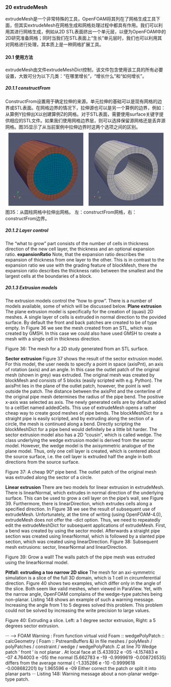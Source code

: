 ### 20 extrudeMesh
extrudeMesh是一个非常特殊的工具，OpenFOAM将其列在了网格生成工具下面，但其实extrudeMesh在网格生成和网格处理过程中都具有作用。我们可以利用其进行网格生成，例如从2D STL表面挤出一个单元层，以便为OpenFOAM中的2D研究准备网格；同时当我们在STL表面上“生长”单元层时，我们也可以利用其对网格进行处理，其本质上是一种网格扩展工具。

#### 20.1 使用方法
extrudeMesh由文件extrudeMeshDict控制，该文件包含使用该工具的所有必要设置，大致可分为以下几类：“在哪里增长”，“增长什么”和“如何增长”。

##### 20.1.1  constructFrom
ConstructFrom设置用于确定拉伸的来源。单元拉伸的基础可以是现有网格的边界或STL表面。在网格边界的情况下，拉伸源也可以是另一个算例的边界，例如：从算例Y拉伸出X以创建算例Z的网格。对于STL表面，需要使用surface关键字提供相应的STL文件。如果我们使用网格边界层，则可以选择保留源网格还是丢弃源网格。图35显示了从当前案例中拉伸边界时这两个选项之间的区别。
![图像35](images/20-fig35.png)\
图35：从圆柱网格中拉伸出网格。 左：constructFrom网格，右：constructFrom边界。

##### 20.1.2  Layer control
The “what to grow” part consists of the number of cells in thickness direction of the new cell layer, the thickness and an optional expansion ratio.
**expansionRatio**
Note, that the expansion ratio describes the expansion of thickness from one layer to the other. This is in contrast to the expansion ratio we use with the grading feature of blockMesh, there the expansion ratio describes the thickness ratio between the smallest and the largest cells at the boundaries of a block.

##### 20.1.3  Extrusion models
The extrusion models control the “how to grow”. There is a number of models available, some of which will be discussed below.
**Plane extrusion**
The plane extrusion model is specifically for the creation of (quasi) 2D meshes. A single layer of cells is extruded in normal direction to the povided surface. By default the front and back patches are created to be of type empty.
In Figure 36 we see the mesh created from an STL, which was created by GMSH. In this case we could also have used GMSH to create a mesh with a single cell in thickness direction.

Figure 36: The mesh for a 2D study generated from an STL surface.

**Sector extrusion**
Figure 37 shows the result of the sector extrusion model. For this model, the user needs to specify a point in space (axisPnt), an axis of rotation (axis) and an angle. In this case the outlet patch of the original mesh (shown in grey) was extruded. The original mesh was created by blockMesh and consists of 5 blocks (easily scripted with e.g. Python). The axisPnt lies in the plane of the outlet patch, however, the point is well outside the patch. The distance between the axisPnt and the centerline of the original pipe mesh determines the radius of the pipe bend. The positive x-axis was selected as axis. The newly generated cells are by default added to a cellSet named addedCells.
This use of extrudeMesh opens a rather cheap way to create good meshes of pipe bends. The blockMeshDict for a straight pipe is easily scripted, and by extruding along the section of a circle, the mesh is continued along a bend. Directly scripting the blockMeshDict for a pipe bend would definitely be a little bit harder.
The sector extrusion model also has a 2D “cousin”, which is called wedge. The class underlying the wedge extrusion model is derived from the sector model. However, the wedge model is the axisymmetric analogue of the plane model. Thus, only one cell layer is created, which is centered about the source surface, i.e. the cell layer is extruded half the angle in both directions from the source surface.

Figure 37: A cheap 90° pipe bend. The outlet patch of the original mesh was extruded along the sector of a circle.

**Linear extrusion**
There are two models for linear extrusion in extrudeMesh. There is linearNormal, which extrudes in normal direction of the underlying surface. This can be used to grow a cell layer on the pipe’s wall, see Figure 39. Furthermore, there is linearDirection, which extrudes cells along a specified direction.
In Figure 38 we see the result of subsequent use of extrudeMesh. Unfortunately, at the time of writing (using OpenFOAM-4.0), extrudeMesh does not offer the -dict option. Thus, we need to repeatedly edit the extrudeMeshDict for subsequent applications of extrudeMesh. First, a bend was created by using the sector model. Afterwards a straight pipe section was created using linearNormal, which is followed by a slanted pipe section, which was created using linearDirection.
Figure 38: Subsequent mesh extrusions: sector, linearNormal and linearDirection.

Figure 39: Grow a wall! The walls patch of the pipe mesh was extruded using the linearNormal model.

**Pitfall: extruding a too narrow 2D slice**
The mesh for an axi-symmetric simulation is a slice of the full 3D domain, which is 1 cell in circumferential direction. Figure 40 shows two examples, which differ only in the angle of the slice. Both seem like valid meshes, when viewed in ParaView.
Yet, with the narrow angle, OpenFOAM complains of the wedge-type patches being non-planar. Listing 148 shows an example of such a warning message. Increasing the angle from 1 to 5 degrees solved this problem. This problem could not be solved by increasing the write precision to large values.

Figure 40: Extruding a slice. Left: a 1 degree sector extrusion, Right: a 5 degrees sector extrusion.

···
--> FOAM Warning :
From function virtual void Foam :: wedgePolyPatch :: calcGeometry ( Foam :: PstreamBuffers &)
in file meshes / polyMesh / polyPatches / constraint / wedge / wedgePolyPatch .C at line 70
Wedge patch ’ front ’ is not planar .
At local face at (5.433932 e -05 -4.157483 e -07 4.764003 e -05) the normal (5.662783 e -19 -0.9999619
-0.008726535)
differs from the average normal ( -1.335286 e -10 -0.9999618 -0.008682201) by 1.965596 e -09
Either correct the patch or split it into planar parts
···
Listing 148: Warning message about a non-planar wedge-type patch.
